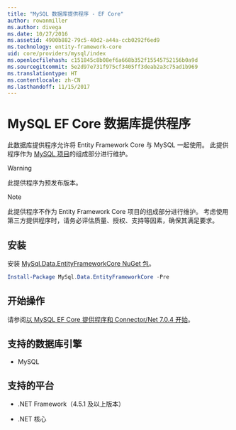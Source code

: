 ```yaml
---
title: "MySQL 数据库提供程序 - EF Core"
author: rowanmiller
ms.author: divega
ms.date: 10/27/2016
ms.assetid: 4900b882-79c5-40d2-a44a-ccb0292f6ed9
ms.technology: entity-framework-core
uid: core/providers/mysql/index
ms.openlocfilehash: c151845c8b08ef6a668b352f15545752156b0a9d
ms.sourcegitcommit: 5e2d97e731f975cf3405ff3deab2a3c75ad1b969
ms.translationtype: HT
ms.contentlocale: zh-CN
ms.lasthandoff: 11/15/2017
---
```

# <a name="mysql-ef-core-database-provider"></a>MySQL EF Core 数据库提供程序

此数据库提供程序允许将 Entity Framework Core 与 MySQL 一起使用。 此提供程序作为 [MySQL 项目](http://dev.mysql.com)的组成部分进行维护。

> [!WARNING]  
> 此提供程序为预发布版本。

> [!NOTE]  
> 此提供程序不作为 Entity Framework Core 项目的组成部分进行维护。 考虑使用第三方提供程序时，请务必评估质量、授权、支持等因素，确保其满足要求。

## <a name="install"></a>安装

安装 [MySql.Data.EntityFrameworkCore NuGet 包](https://www.nuget.org/packages/MySql.Data.EntityFrameworkCore)。

``` powershell
Install-Package MySql.Data.EntityFrameworkCore -Pre
```

## <a name="get-started"></a>开始操作

请参阅[以 MySQL EF Core 提供程序和 Connector/Net 7.0.4 开始](http://insidemysql.com/howto-starting-with-mysql-ef-core-provider-and-connectornet-7-0-4/)。

## <a name="supported-database-engines"></a>支持的数据库引擎

* MySQL

## <a name="supported-platforms"></a>支持的平台

* .NET Framework（4.5.1 及以上版本）

* .NET 核心
